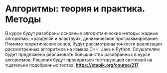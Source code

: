# Алгоритмы: теория и практика. Методы

В курсе будут разобраны основные алгоритмические методы: жадные алгоритмы, «разделяй и властвуй», динамическое
программирование. Помимо теоретических основ, будут рассмотрены тонкости реализации рассмотренных алгоритмов на языках
C++, Java и Python. Слушателям будет предложено реализовать большинство разобранных в курсе алгоритмов. Решения будут
проверяться тестирующей системой на тщательно подобранных тестах.
**https://stepik.org/course/217**